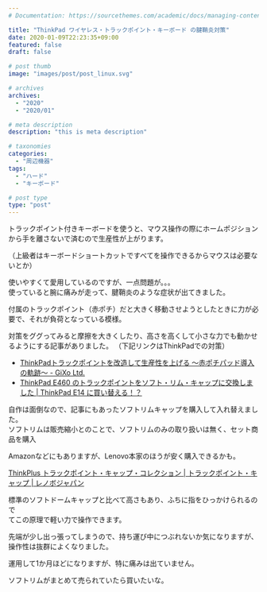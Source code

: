```yaml
---
# Documentation: https://sourcethemes.com/academic/docs/managing-content/

title: "ThinkPad ワイヤレス・トラックポイント・キーボード の腱鞘炎対策"
date: 2020-01-09T22:23:35+09:00
featured: false
draft: false

# post thumb
image: "images/post/post_linux.svg"

# archives
archives:
  - "2020"
  - "2020/01"

# meta description
description: "this is meta description"

# taxonomies
categories:
  - "周辺機器"
tags:
  - "ハード"
  - "キーボード"

# post type
type: "post"
---
```


トラックポイント付きキーボードを使うと、マウス操作の際にホームポジションから手を離さないで済むので生産性が上がります。

（上級者はキーボードショートカットですべてを操作できるからマウスは必要ないとか）

使いやすくて愛用しているのですが、一点問題が。。。  
使っていると腕に痛みが走って、腱鞘炎のような症状が出てきました。

付属のトラックポイント（赤ポチ）だと大きく移動させようとしたときに力が必要で、それが負荷となっている模様。

対策をググってみると摩擦を大きくしたり、高さを高くして小さな力でも動かせるようにする記事がありました。
（下記リンクはThinkPadでの対策）

- [ThinkPadトラックポイントを改造して生産性を上げる ～赤ポチパッド導入の軌跡～ - GiXo Ltd.](https://www.gixo.jp/blog/11317/)
- [ThinkPad E460 のトラックポイントをソフト・リム・キャップに交換しました | ThinkPad E14 に買い替える！？](http://e460.net/archives/415)

自作は面倒なので、記事にもあったソフトリムキャップを購入して入れ替えました。  
ソフトリムは販売縮小とのことで、ソフトリムのみの取り扱いは無く、セット商品を購入  

Amazonなどにもありますが、Lenovo本家のほうが安く購入できるかも。

[ThinkPlus トラックポイント・キャップ・コレクション | トラックポイント・キャップ | レノボジャパン](https://www.lenovo.com/jp/ja/accessories-and-monitors/keyboards-and-mice/trackpoint-caps/ACCKIT-BO-TrackPT-caps/p/73P2698)

標準のソフトドームキャップと比べて高さもあり、ふちに指をひっかけられるので  
てこの原理で軽い力で操作できます。

先端が少し出っ張ってしまうので、持ち運び中につぶれないか気になりますが、  
操作性は抜群によくなりました。

運用して1か月ほどになりますが、特に痛みは出ていません。

ソフトリムがまとめて売られていたら買いたいな。